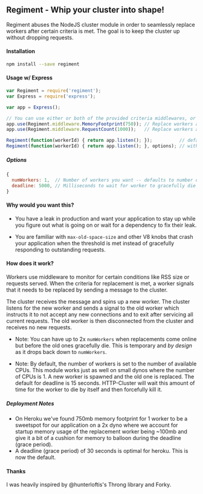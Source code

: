 ## Regiment - Whip your cluster into shape!

Regiment abuses the NodeJS cluster module in order to seamlessly replace workers after certain
criteria is met. The goal is to keep the cluster up without dropping requests.

#### Installation
```sh
npm install --save regiment
```

#### Usage w/ Express
```js
var Regiment = require('regiment');
var Express = require('express');

var app = Express();

// You can use either or both of the provided criteria middlewares, or contribute your own
app.use(Regiment.middleware.MemoryFootprint(750)); // Replace workers after rss reaches 750mb
app.use(Regiment.middleware.RequestCount(1000));   // Replace workers after every 1000 requests

Regiment(function(workerId) { return app.listen(); });          // default options
Regiment(function(workerId) { return app.listen(); }, options); // with options
```

##### Options

```js
{
  numWorkers: 1,  // Number of workers you want -- defaults to number of CPUs
  deadline: 5000, // Milliseconds to wait for worker to gracefully die before forcing death
}
```

#### Why would you want this?

 - You have a leak in production and want your application to stay up while you figure out what is
going on or wait for a dependency to fix their leak.

 - You are familiar with `max-old-space-size` and other V8 knobs that crash your application
when the threshold is met instead of gracefully responding to outstanding requests.

#### How does it work?

Workers use middleware to monitor for certain conditions like RSS size or requests served. When the
criteria for replacement is met, a worker signals that it needs to be replaced by sending a message
to the cluster.

The cluster receives the message and spins up a new worker. The cluster listens for the new worker
and sends a signal to the old worker which instructs it to not accept any new connections and to
exit after servicing all current requests. The old worker is then disconnected from the cluster
and receives no new requests.

 - Note: You can have up to 2x `numWorkers` when replacements come online but before the old
ones gracefully die. This is temporary and *by design* as it drops back down to `numWorkers`.

 - Note: By default, the number of workers is set to the number of available CPUs. This module works
just as well on small dynos where the number of CPUs is 1. A new worker is spawned and the old one
is replaced. The default for deadline is 15 seconds. HTTP-Cluster will wait this amount of time
for the worker to die by itself and then forcefully kill it.


##### Deployment Notes

 - On Heroku we've found 750mb memory footprint for 1 worker to be a sweetspot for our application
 on a 2x dyno where we account for startup memory usage of the replacement worker being ~100mb and
 give it a bit of a cushion for memory to balloon during the deadline (grace period).
 - A deadline (grace period) of 30 seconds is optimal for heroku. This is now the default.

#### Thanks

I was heavily inspired by @hunterloftis's Throng library and Forky.

